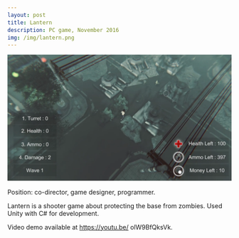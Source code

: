```yaml
---
layout: post
title: Lantern
description: PC game, November 2016
img: /img/lantern.png
---
```


![lantern](/img/lantern.png)

Position: co-director, game designer, programmer.

Lantern is a shooter game about protecting the base from zombies. Used Unity with C# for development.

Video demo available at https://youtu.be/ olW9BfQksVk.
